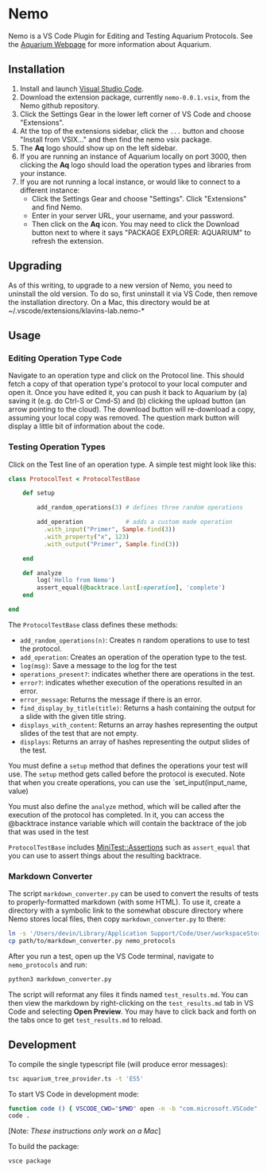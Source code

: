 # Nemo

Nemo is a VS Code Plugin for Editing and Testing Aquarium Protocols. See the [Aquarium Webpage](https://www.aquarium.bio/) for more information about Aquarium.

## Installation

1. Install and launch [Visual Studio Code](https://code.visualstudio.com/).
1. Download the extension package, currently `nemo-0.0.1.vsix`, from the Nemo github repository.
1. Click the Settings Gear in the lower left corner of VS Code and choose "Extensions".
1. At the top of the extensions sidebar, click the `...` button and choose "Install from VSIX..." and then find the nemo vsix package.
1. The **Aq** logo should show up on the left sidebar.
1. If you are running an instance of Aquarium locally on port 3000, then clicking the **Aq** logo should load the operation types and libraries from your instance.
1. If you are not running a local instance, or would like to connect to a different instance:
   - Click the Settings Gear and choose "Settings". Click "Extensions" and find Nemo.
   - Enter in your server URL, your username, and your password.
   - Then click on the **Aq** icon. You may need to click the Download button next to where it says "PACKAGE EXPLORER: AQUARIUM" to refresh the extension.

## Upgrading

As of this writing, to upgrade to a new version of Nemo, you need to uninstall the old version. To do so, first uninstall it via VS Code, then remove the installation directory. On a Mac, this directory would be at ~/.vscode/extensions/klavins-lab.nemo-\*

## Usage

### Editing Operation Type Code

Navigate to an operation type and click on the Protocol line.
This should fetch a copy of that operation type's protocol to your local computer and open it.
Once you have edited it, you can push it back to Aquarium by (a) saving it (e.g. do Ctrl-S or Cmd-S) and (b) clicking the upload button (an arrow pointing to the cloud).
The download button will re-download a copy, assuming your local copy was removed. The question mark button will display a little bit of information about the code.

### Testing Operation Types

Click on the Test line of an operation type. A simple test might look like this:

```ruby
class ProtocolTest < ProtocolTestBase

    def setup

        add_random_operations(3) # defines three random operations

        add_operation            # adds a custom made operation
          .with_input("Primer", Sample.find(3))
          .with_property("x", 123)
          .with_output("Primer", Sample.find(3))

    end

    def analyze
        log('Hello from Nemo')
        assert_equal(@backtrace.last[:operation], 'complete')
    end

end
```

The `ProtocolTestBase` class defines these methods:

- `add_random_operations(n)`: Creates n random operations to use to test the protocol.
- `add_operation`: Creates an operation of the operation type to the test.
- `log(msg)`: Save a message to the log for the test
- `operations_present?`: indicates whether there are operations in the test.
- `error?`: indicates whether execution of the operations resulted in an error.
- `error_message`: Returns the message if there is an error.
- `find_display_by_title(title)`: Returns a hash containing the output for a slide with the given title string.
- `displays_with_content`: Returns an array hashes representing the output slides of the test that are not empty.
- `displays`: Returns an array of hashes representing the output slides of the test.

You must define a `setup` method that defines the operations your test will use.
The `setup` method gets called before the protocol is executed.
Note that when you create operations, you can use the `set_input(input_name, value)

You must also define the `analyze` method, which will be called after the execution of the protocol has completed.
In it, you can access the @backtrace instance variable which will contain the backtrace of the job that was used in the test

`ProtocolTestBase` includes [MiniTest::Assertions](http://docs.seattlerb.org/minitest/Minitest/Assertions.html) such as `assert_equal` that you can use to assert things about the resulting backtrace.

### Markdown Converter
The script `markdown_converter.py` can be used to convert the results of tests to properly-formatted markdown (with some HTML). To use it, create a directory with a symbolic link to the somewhat obscure directory where Nemo stores local files, then copy `markdown_converter.py` to there:

```bash
ln -s '/Users/devin/Library/Application Support/Code/User/workspaceStorage/d241a345c1ad1b26cfd4fc7181fd618a/klavins-lab.nemo' nemo_protocols
cp path/to/markdown_converter.py nemo_protocols
```

After you run a test, open up the VS Code terminal, navigate to `nemo_protocols` and run:

```bash
python3 markdown_converter.py 
```

The script will reformat any files it finds named `test_results.md`. You can then view the markdown by right-clicking on the `test_results.md` tab in VS Code and selecting **Open Preview**. You may have to click back and forth on the tabs once to get `test_results.md` to reload.

## Development

To compile the single typescript file (will produce error messages):

```bash
tsc aquarium_tree_provider.ts -t 'ES5'
```

To start VS Code in development mode:

```bash
function code () { VSCODE_CWD="$PWD" open -n -b "com.microsoft.VSCode" --args $*; }
code .
```

[Note: _These instructions only work on a Mac_]

To build the package:

```bash
vsce package
```

